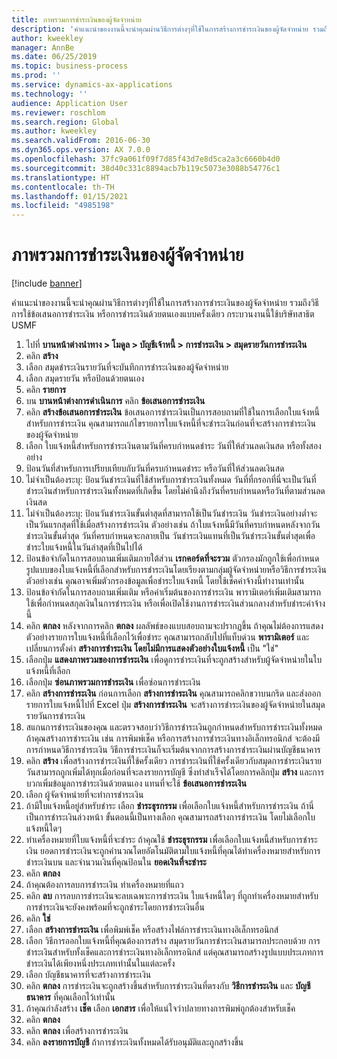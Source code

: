 ```yaml
---
title: ภาพรวมการชำระเงินของผู้จัดจำหน่าย
description: 'คำแนะนำของงานนี้จะนำคุณผ่านวิธีการต่างๆที่ใช้ในการสร้างการชำระเงินของผู้จัดจำหน่าย รวมถึงวิธีการใช้ข้อเสนอการชำระเงิน หรือการชำระเงินด้วยตนเองแบบครั้งเดียว '
author: kweekley
manager: AnnBe
ms.date: 06/25/2019
ms.topic: business-process
ms.prod: ''
ms.service: dynamics-ax-applications
ms.technology: ''
audience: Application User
ms.reviewer: roschlom
ms.search.region: Global
ms.author: kweekley
ms.search.validFrom: 2016-06-30
ms.dyn365.ops.version: AX 7.0.0
ms.openlocfilehash: 37fc9a061f09f7d85f43d7e8d5ca2a3c6660b4d0
ms.sourcegitcommit: 38d40c331c8894acb7b119c5073e3088b54776c1
ms.translationtype: HT
ms.contentlocale: th-TH
ms.lasthandoff: 01/15/2021
ms.locfileid: "4985198"
---
```

# <a name="vendor-payment-overview"></a>ภาพรวมการชำระเงินของผู้จัดจำหน่าย

[!include [banner](../../includes/banner.md)]

คำแนะนำของงานนี้จะนำคุณผ่านวิธีการต่างๆที่ใช้ในการสร้างการชำระเงินของผู้จัดจำหน่าย รวมถึงวิธีการใช้ข้อเสนอการชำระเงิน หรือการชำระเงินด้วยตนเองแบบครั้งเดียว  กระบวนงานนี้ใช้บริษัทสาธิต USMF

1. ไปที่ **บานหน้าต่างนำทาง > โมดูล > บัญชีเจ้าหนี้ > การชำระเงิน > สมุดรายวันการชำระเงิน**
2. คลิก **สร้าง**
3. เลือก สมุดชำระเงินรายวันที่จะบันทึกการชำระเงินของผู้จัดจำหน่าย 
4. เลือก สมุดรายวัน หรือป้อนด้วยตนเอง
5. คลิก **รายการ**
6. บน **บานหน้าต่างการดำเนินการ** คลิก **ข้อเสนอการชำระเงิน**
7. คลิก **สร้างข้อเสนอการชำระเงิน** ข้อเสนอการชำระเงินเป็นการสอบถามที่ใช้ในการเลือกใบแจ้งหนี้สำหรับการชำระเงิน  คุณสามารถแก้ไขรายการใบแจ้งหนี้ที่จะชำระเงินก่อนที่จะสร้างการชำระเงินของผู้จัดจำหน่าย
8. เลือก ใบแจ้งหนี้สำหรับการชำระเงินตามวันที่ครบกำหนดชำระ วันที่ให้ส่วนลดเงินสด หรือทั้งสองอย่าง 
9. ป้อนวันที่สำหรับการเปรียบเทียบกับวันที่ครบกำหนดชำระ หรือวันที่ให้ส่วนลดเงินสด 
10. ไม่จำเป็นต้องระบุ: ป้อนวันชำระเงินที่ใช้สำหรับการชำระเงินทั้งหมด วันที่ที่กรอกที่นี่จะเป็นวันที่ชำระเงินสำหรับการชำระเงินทั้งหมดที่เกิดขึ้น โดยไม่คำนึงถึงวันที่ครบกำหนดหรือวันที่ตามส่วนลดเงินสด  
11. ไม่จำเป็นต้องระบุ: ป้อนวันชำระเงินขั้นต่ำสุดที่สามารถใช้เป็นวันชำระเงิน วันชำระเงินอย่างต่ำจะเป็นวันแรกสุดที่ใช้เมื่อสร้างการชำระเงิน  ตัวอย่างเช่น ถ้าใบแจ้งหนี้มีวันที่ครบกำหนดหลังจากวันชำระเงินขั้นต่ำสุด วันที่ครบกำหนดจะกลายเป็น วันชำระเงินแทนที่เป็นวันชำระเงินขั้นต่ำสุดเพื่อชำระใบแจ้งหนี้ในวันล่าสุดที่เป็นไปได้
12. ป้อนข้อจำกัดในการสอบถามเพิ่มเติมภายใต้ส่วน **เรกคอร์ดที่จะรวม** ตัวกรองมักถูกใช้เพื่อกำหนดรูปแบบของใบแจ้งหนี้ที่เลือกสำหรับการชำระเงินโดยเรียงตามกลุ่มผู้จัดจำหน่ายหรือวิธีการชำระเงิน  ตัวอย่างเช่น คุณอาจเพิ่มตัวกรองข้อมูลเพื่อชำระใบแจ้งหนี้ โดยใช้เช็คค่าจ้างนี้ทำงานเท่านั้น
13. ป้อนข้อจำกัดในการสอบถามเพิ่มเติม หรือค่าเริ่มต้นของการชำระเงิน พารามิเตอร์เพิ่มเติมสามารถใช้เพื่อกำหนดสกุลเงินในการชำระเงิน หรือเพื่อเปิดใช้งานการชำระเงินส่วนกลางสำหรับชำระค่าจ้างนี้  
14. คลิก **ตกลง** หลังจากการคลิก **ตกลง** ผลลัพธ์ของแบบสอบถามจะปรากฏขึ้น ถ้าคุณไม่ต้องการแสดงตัวอย่างรายการใบแจ้งหนี้ที่เลือกไว้เพื่อชำระ คุณสามารถกลับไปที่แท็บด่วน **พารามิเตอร์** และเปลี่ยนการตั้งค่า **สร้างการชำระเงิน โดยไม่มีการแสดงตัวอย่างใบแจ้งหนี้** เป็น "ใช่"  
15. เลือกปุ่ม **แสดงภาพรวมของการชำระเงิน** เพื่อดูการชำระเงินที่จะถูกสร้างสำหรับผู้จัดจำหน่ายในใบแจ้งหนี้ที่เลือก
16. เลือกปุ่ม **ซ่อนภาพรวมการชำระเงิน** เพื่อซ่อนการชำระเงิน 
17. คลิก **สร้างการชำระเงิน** ก่อนการเลือก **สร้างการชำระเงิน** คุณสามารถคลิกขวาบนกริด และส่งออกรายการใบแจ้งหนี้ไปที่ Excel ปุ่ม **สร้างการชำระเงิน** จะสร้างการชำระเงินของผู้จัดจำหน่ายในสมุดรายวันการชำระเงิน  
18. สแกนการชำระเงินของคุณ และตรวจสอบว่าวิธีการชำระเงินถูกกำหนดสำหรับการชำระเงินทั้งหมด ถ้าคุณสร้างการชำระเงิน เช่น การพิมพ์เช็ค หรือการสร้างการชำระเงินทางอิเล็กทรอนิกส์ จะต้องมีการกำหนดวิธีการชำระเงิน  วิธีการชำระเงินก็จะเริ่มต้นจากการสร้างการชำระเงินผ่านบัญชีธนาคาร  
19. คลิก **สร้าง** เพื่อสร้างการชำระเงินที่ใช้ครั้งเดียว การชำระเงินที่ใช้ครั้งเดียวกับสมุดการชำระเงินรายวันสามารถถูกเพิ่มได้ทุกเมื่อก่อนที่จะลงรายการบัญชี  ซึ่งทำสำเร็จได้โดยการคลิกปุ่ม **สร้าง** และการบวกเพิ่มข้อมูลการชำระเงินด้วยตนเอง แทนที่จะใช้ **ข้อเสนอการชำระเงิน**  
20. เลือก ผู้จัดจำหน่ายที่จะทำการชำระเงิน
21. ถ้ามีใบแจ้งหนี้อยู่สำหรับชำระ เลือก **ชำระธุรกรรม** เพื่อเลือกใบแจ้งหนี้สำหรับการชำระเงิน ถ้านี่เป็นการชำระเงินล่วงหน้า ขั้นตอนนี้เป็นทางเลือก  คุณสามารถสร้างการชำระเงิน โดยไม่เลือกใบแจ้งหนี้ใดๆ 
22. ทำเครื่องหมายที่ใบแจ้งหนี้ที่จะชำระ ถ้าคุณใช้ **ชำระธุรกรรม** เพื่อเลือกใบแจ้งหนี้สำหรับการชำระเงิน ยอดการชำระเงินจะถูกคำนวณโดยอัตโนมัติตามใบแจ้งหนี้ที่คุณได้ทำเครื่องหมายสำหรับการชำระเงินบน และจำนวนเงินที่คุณป้อนใน **ยอดเงินที่จะชำระ**
23. คลิก **ตกลง**
24. ถ้าคุณต้องการลบการชำระเงิน ทำเครื่องหมายที่แถว
25. คลิก **ลบ** การลบการชำระเงินจะลบเฉพาะการชำระเงิน  ใบแจ้งหนี้ใดๆ ที่ถูกทำเครื่องหมายสำหรับการชำระเงินจะยังคงพร้อมที่จะถูกชำระโดยการชำระเงินอื่น
26. คลิก **ใช่** 
27. เลือก **สร้างการชำระเงิน** เพื่อพิมพ์เช็ค หรือสร้างไฟล์การชำระเงินทางอิเล็กทรอนิกส์
28. เลือก วิธีการออกใบแจ้งหนี้ที่คุณต้องการสร้าง สมุดรายวันการชำระเงินสามารถประกอบด้วย การชำระเงินสำหรับทั้งเช็คและการชำระเงินทางอิเล็กทรอนิกส์ แต่คุณสามารถสร้างรูปแบบประเภทการชำระเงินได้เพียงหนึ่งประเภทเท่านั้นในแต่ละครั้ง
29. เลือก บัญชีธนาคารที่จะสร้างการชำระเงิน
30. คลิก **ตกลง** การชำระเงินจะถูกสร้างขึ้นสำหรับการชำระเงินที่ตรงกับ **วิธีการชำระเงิน** และ **บัญชีธนาคาร** ที่คุณเลือกไว้เท่านั้น
31. ถ้าคุณกำลังสร้าง **เช็ค** เลือก **เอกสาร** เพื่อให้แน่ใจว่าปลายทางการพิมพ์ถูกต้องสำหรับเช็ค
32. คลิก **ตกลง**
33. คลิก **ตกลง** เพื่อสร้างการชำระเงิน
34. คลิก **ลงรายการบัญชี** ถ้าการชำระเงินทั้งหมดได้รับอนุมัติและถูกสร้างขึ้น 

